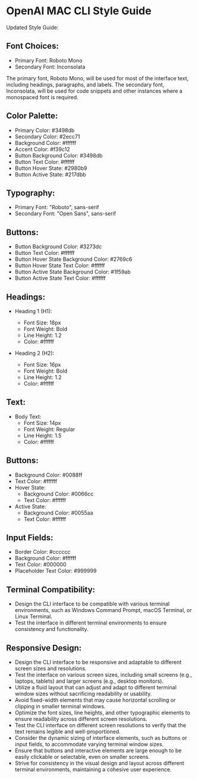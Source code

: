 # OpenAI MAC CLI Style Guide

Updated Style Guide:

## Font Choices:

- Primary Font: Roboto Mono
- Secondary Font: Inconsolata

The primary font, Roboto Mono, will be used for most of the interface text, including headings, paragraphs, and labels.
The secondary font, Inconsolata, will be used for code snippets and other instances where a monospaced font is required.

## Color Palette:

- Primary Color: #3498db
- Secondary Color: #2ecc71
- Background Color: #ffffff
- Accent Color: #f39c12
- Button Background Color: #3498db
- Button Text Color: #ffffff
- Button Hover State: #2980b9
- Button Active State: #217dbb

## Typography:

- Primary Font: "Roboto", sans-serif
- Secondary Font: "Open Sans", sans-serif

## Buttons:

- Button Background Color: #3273dc
- Button Text Color: #ffffff
- Button Hover State Background Color: #2769c6
- Button Hover State Text Color: #ffffff
- Button Active State Background Color: #1f59ab
- Button Active State Text Color: #ffffff

## Headings:

- Heading 1 (H1):
    - Font Size: 18px
    - Font Weight: Bold
    - Line Height: 1.2
    - Color: #ffffff

- Heading 2 (H2):
    - Font Size: 16px
    - Font Weight: Bold
    - Line Height: 1.2
    - Color: #ffffff

## Text:

- Body Text:
    - Font Size: 14px
    - Font Weight: Regular
    - Line Height: 1.5
    - Color: #ffffff

## Buttons:

- Background Color: #0088ff
- Text Color: #ffffff
- Hover State:
    - Background Color: #0066cc
    - Text Color: #ffffff
- Active State:
    - Background Color: #0055aa
    - Text Color: #ffffff

## Input Fields:

- Border Color: #cccccc
- Background Color: #ffffff
- Text Color: #000000
- Placeholder Text Color: #999999

## Terminal Compatibility:

- Design the CLI interface to be compatible with various terminal environments, such as Windows Command Prompt, macOS
  Terminal, or Linux Terminal.
- Test the interface in different terminal environments to ensure consistency and functionality.

## Responsive Design:

- Design the CLI interface to be responsive and adaptable to different screen sizes and resolutions.
- Test the interface on various screen sizes, including small screens (e.g., laptops, tablets) and larger screens (e.g.,
  desktop monitors).
- Utilize a fluid layout that can adjust and adapt to different terminal window sizes without sacrificing readability or
  usability.
- Avoid fixed-width elements that may cause horizontal scrolling or clipping in smaller terminal windows.
- Optimize the font sizes, line heights, and other typographic elements to ensure readability across different screen
  resolutions.
- Test the CLI interface on different screen resolutions to verify that the text remains legible and well-proportioned.
- Consider the dynamic sizing of interface elements, such as buttons or input fields, to accommodate varying terminal
  window sizes.
- Ensure that buttons and interactive elements are large enough to be easily clickable or selectable, even on smaller
  screens.
- Strive for consistency in the visual design and layout across different terminal environments, maintaining a cohesive
  user experience.

